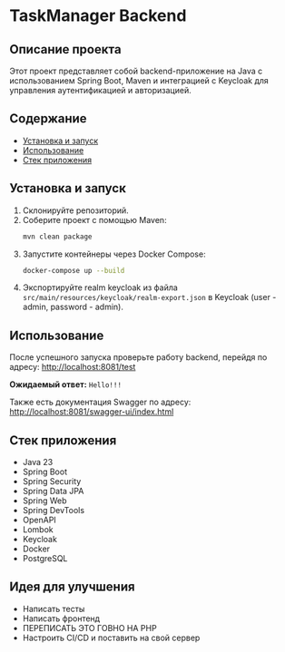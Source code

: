 # TaskManager Backend

## Описание проекта

Этот проект представляет собой backend-приложение на Java с использованием Spring Boot, Maven и интеграцией с Keycloak для управления аутентификацией и авторизацией.

## Содержание

- [Установка и запуск](#установка-и-запуск)
- [Использование](#использование)
- [Стек приложения](#стек-приложения)

## Установка и запуск

1. Склонируйте репозиторий.
2. Соберите проект с помощью Maven:
   ```bash
   mvn clean package
   ```
3. Запустите контейнеры через Docker Compose:
   ```bash
   docker-compose up --build
   ```
4. Экспортируйте realm keycloak из файла `src/main/resources/keycloak/realm-export.json` в Keycloak (user - admin, password - admin).

## Использование

После успешного запуска проверьте работу backend, перейдя по адресу: [http://localhost:8081/test](http://localhost:8081/test)

**Ожидаемый ответ:** `Hello!!!`

Также есть документация Swagger по адресу: [http://localhost:8081/swagger-ui/index.html](http://localhost:8081/swagger-ui/index.html)

## Стек приложения
- Java 23
- Spring Boot
- Spring Security
- Spring Data JPA
- Spring Web
- Spring DevTools
- OpenAPI
- Lombok
- Keycloak
- Docker
- PostgreSQL
## Идея для улучшения
- Написать тесты
- Написать фронтенд
- ПЕРЕПИСАТЬ ЭТО ГОВНО НА PHP
- Настроить CI/CD и поставить на свой сервер
